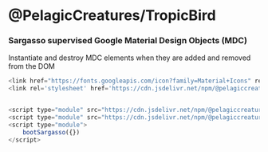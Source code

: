 # @PelagicCreatures/TropicBird

### Sargasso supervised Google Material Design Objects (MDC)

Instantiate and destroy MDC elements when they are added and removed from the DOM

```javascript
<link href="https://fonts.googleapis.com/icon?family=Material+Icons" rel="stylesheet">
<link rel='stylesheet' href='https://cdn.jsdelivr.net/npm/@pelagiccreatures/tropicbird@/dist/bundle.css'>


<script type="module" src="https://cdn.jsdelivr.net/npm/@pelagiccreatures/sargasso@0.6.1/dist/sargasso.es.js"></script>
<script type="module" src="https://cdn.jsdelivr.net/npm/@pelagiccreatures/tropicbird@/dist/tropicbird.es.js"></script>
<script type="module">
	bootSargasso({})
</script>
```
